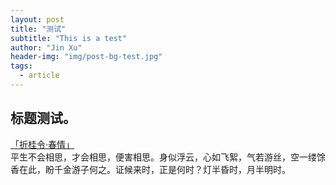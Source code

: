 ```yaml
---
layout: post
title: "测试"
subtitle: "This is a test"
author: "Jin Xu"
header-img: "img/post-bg-test.jpg"                 
tags:
  - article
---
```



标题测试。
------
[「折桂令·春情」](https://hanyu.baidu.com/shici/detail?from=aladdin&highlight=%E5%B9%B3%E7%94%9F%E4%B8%8D%E4%BC%9A%E7%9B%B8%E6%80%9D%EF%BC%8C%E6%89%8D%E4%BC%9A%E7%9B%B8%E6%80%9D%EF%BC%8C%E4%BE%BF%E5%AE%B3%E7%9B%B8%E6%80%9D&pid=7675bdd0188d402d8e6029b7435277b5&query=%E8%AF%97%E5%8F%A5)    
<br>平生不会相思，才会相思，便害相思。身似浮云，心如飞絮，气若游丝，空一缕馀香在此，盼千金游子何之。证候来时，正是何时？灯半昏时，月半明时。

